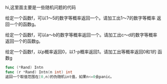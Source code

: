 hi,这里面主要是一些随机问题的代码

给定一个函数f，可以1～5的数字等概率返回一个。请加工出1～7的数字等概率
返回一个的函数g。

给定一个函数f，可以a～b的数字等概率返回一个。请加工出c～d的数字等概率
返回一个的函数g。

给定一个函数f，以p概率返回0，以1-p概率返回1。请加工出等概率返回0和1的
函数g

```go
func (*Rand) Intn
func (r *Rand) Intn(n int) int
返回一个取值范围在[0,n)的伪随机int值，如果n<=0会panic。